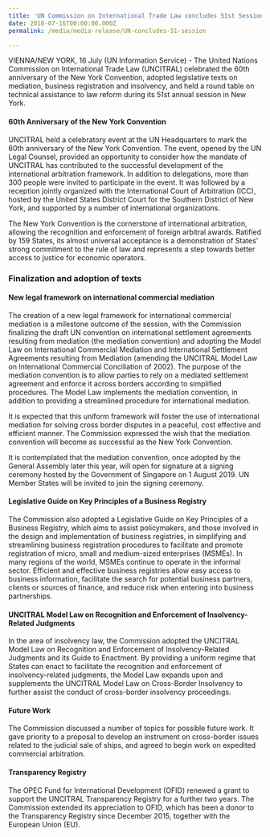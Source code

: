 ```yaml
---
title: 'UN Commission on International Trade Law concludes 51st Session in New York'
date: 2018-07-16T00:00:00.000Z
permalink: /media/media-release/UN-concludes-51-session

---
```



VIENNA/NEW YORK, 16 July (UN Information Service) - The United Nations Commission on International Trade Law (UNCITRAL) celebrated the 60th anniversary of the New York Convention, adopted legislative texts on mediation, business registration and insolvency, and held a round table on technical assistance to law reform during its 51st annual session in New York.

#### **60th Anniversary of the New York Convention** 
UNCITRAL held a celebratory event at the UN Headquarters to mark the 60th anniversary of the New York Convention. The event, opened by the UN Legal Counsel, provided an opportunity to consider how the mandate of UNCITRAL has contributed to the successful development of the international arbitration framework. In addition to delegations, more than 300 people were invited to participate in the event. It was followed by a reception jointly organized with the International Court of Arbitration (ICC), hosted by the United States District Court for the Southern District of New York, and supported by a number of international organizations.

The New York Convention is the cornerstone of international arbitration, allowing the recognition and enforcement of foreign arbitral awards. Ratified by 159 States, its almost universal acceptance is a demonstration of States' strong commitment to the rule of law and represents a step towards better access to justice for economic operators.

### **Finalization and adoption of texts**

#### **New legal framework on international commercial mediation**

The creation of a new legal framework for international commercial mediation is a milestone outcome of the session, with the Commission finalizing the draft UN convention on international settlement agreements resulting from mediation (the mediation convention) and adopting the Model Law on International Commercial Mediation and International Settlement Agreements resulting from Mediation (amending the UNCITRAL Model Law on International Commercial Conciliation of 2002). The purpose of the mediation convention is to allow parties to rely on a mediated settlement agreement and enforce it across borders according to simplified procedures. The Model Law implements the mediation convention, in addition to providing a streamlined procedure for international mediation.

It is expected that this uniform framework will foster the use of international mediation for solving cross border disputes in a peaceful, cost effective and efficient manner. The Commission expressed the wish that the mediation convention will become as successful as the New York Convention.

It is contemplated that the mediation convention, once adopted by the General Assembly later this year, will open for signature at a signing ceremony hosted by the Government of Singapore on 1 August 2019. UN Member States will be invited to join the signing ceremony.

#### **Legislative Guide on Key Principles of a Business Registry**
The Commission also adopted a Legislative Guide on Key Principles of a Business Registry, which aims to assist policymakers, and those involved in the design and implementation of business registries, in simplifying and streamlining business registration procedures to facilitate and promote registration of micro, small and medium-sized enterprises (MSMEs). In many regions of the world, MSMEs continue to operate in the informal sector. Efficient and effective business registries allow easy access to business information, facilitate the search for potential business partners, clients or sources of finance, and reduce risk when entering into business partnerships.

#### **UNCITRAL Model Law on Recognition and Enforcement of Insolvency-Related Judgments**
In the area of insolvency law, the Commission adopted the UNCITRAL Model Law on Recognition and Enforcement of Insolvency-Related Judgments and its Guide to Enactment. By providing a uniform regime that States can enact to facilitate the recognition and enforcement of insolvency-related judgments, the Model Law expands upon and supplements the UNCITRAL Model Law on Cross-Border Insolvency to further assist the conduct of cross-border insolvency proceedings.

#### **Future Work**
The Commission discussed a number of topics for possible future work. It gave priority to a proposal to develop an instrument on cross-border issues related to the judicial sale of ships, and agreed to begin work on expedited commercial arbitration.

#### **Transparency Registry**
The OPEC Fund for International Development (OFID) renewed a grant to support the UNCITRAL Transparency Registry for a further two years. The Commission extended its appreciation to OFID, which has been a donor to the Transparency Registry since December 2015, together with the European Union (EU).


